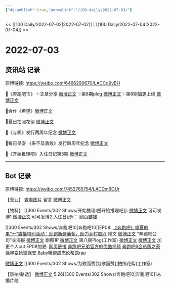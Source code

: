 ```yaml
---
{"dg-publish":true,"permalink":"/100-daily/2022-07-03/"}
---
```



<< [[100 Daily/2022-07-02\|2022-07-02]] | [[100 Daily/2022-07-04\|2022-07-04]] >>

# 2022-07-03

## 资讯站 记录

原博链接: https://weibo.com/6466290670/LACCd9vBH

🌟《奔跑吧10》
✨文章分享 [微博正文](https://m.weibo.cn/6466290670/4787119435022898)
✨第8期plog [微博正文](https://m.weibo.cn/6466290670/4787118217365960)
✨第8期加更上线 [微博正文](https://m.weibo.cn/6466290670/4787120189998696)

🌟合作《希望》[微博正文](https://m.weibo.cn/6466290670/4787157200273981)

🌟夏日拍照花絮 [微博正文](https://m.weibo.cn/6466290670/4787157489420437)

🌟《与卿》发行两周年纪念 [微博正文](https://m.weibo.cn/6466290670/4787119589949807)

🌟每日早安
《来不及勇敢》发行四周年纪念 [微博正文](https://m.weibo.cn/6466290670/4787058105912042)

🌟《开始推理吧》入住日记第5期 [微博正文](https://m.weibo.cn/6466290670/4787224384638129)

---
## Bot 记录

原博链接: https://weibo.com/7452765754/LACDm6OUr

【营业】
[查看图片](https://wx2.sinaimg.cn/large/0088n2Pggy1h3u42ta0j0j30yi07djrm.jpg) 留言 [微博正文](https://weibo.com/1736988591/LAsTUAklC)

【物料】
[[300 Events/302 Shows/开始推理吧\|开始推理吧]]:
[微博正文](https://weibo.com/7736960489/LAzV1ygly) 可可发博1
[微博正文](https://weibo.com/7736960489/LAA5Y1uhj) 可可发博2
入住日记5：
[网页链接](https://weibo.cn/sinaurl?u=https%3A%2F%2Fv.qq.com%2Fx%2Fcover%2Fmzc00200qka8icg.html)

[[300 Events/302 Shows/奔跑吧10\|奔跑吧10]]EP08:
[《奔跑吧》盛夏的果“十”直播特别活动：助跑新疆葡萄，助力乡村振兴](https://weibo.cn/sinaurl?u=https%3A%2F%2Fmp.weixin.qq.com%2Fs%2FSNSyIw6jaoZvXNZ5kXEDtQ) 推文
[微博正文](https://weibo.com/5242381821/LAyhiApV5) "奔跑吧公司"长海报
[微博正文](https://weibo.com/5242381821/LAzQJ1mFc) 剧照1P
[微博正文](https://weibo.com/7478855230/LAyhkChIZ) 第八期Plog(工作室)
[微博正文](https://weibo.com/5876797510/LAytthKuD) [微博正文](https://weibo.com/1371117067/LAynqfGD2) 加更个人cut
EP08加更:
[网页链接](https://weibo.cn/sinaurl?u=https%3A%2F%2Fv.qq.com%2Fx%2Fcover%2Fmzc002004wueoj8.html)
[奔跑吧兄弟官方的优酷视频](https://weibo.cn/sinaurl?u=https%3A%2F%2Fv.youku.com%2Fv_show%2Fid_XNTg2OTY1Mzc0OA%3D%3D.html%3Fspm%3Da2h0c.8166622.PhoneSokuProgram_2.dselectbutton_1%26showid%3Ddebf09fea69e417bb028)
[奔跑吧6会员版之蔡徐坤变抢镜保安 Baby曝帮周杰伦帮录rap](https://weibo.cn/sinaurl?u=https%3A%2F%2Fwww.iqiyi.com%2Fv_14zonnk597g.html)

[微博正文](https://weibo.com/7478855230/LAz5rrFPI) [[300 Events/302 Shows/为歌而赞\|为歌而赞]]拍照花絮(工作室)

【饭拍/路透】
[微博正文](https://weibo.com/6433509682/LvHovCL41) 5.26[[300 Events/302 Shows/奔跑吧10\|奔跑吧10]]未播片段
